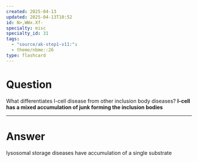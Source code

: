 ```yaml
---
created: 2025-04-13
updated: 2025-04-13T10:52
id: N>,WWx.Xf-
specialty: misc
specialty_id: 31
tags:
  - "source/ak-step1-v11:": 
  - theme/nbme::26
type: flashcard
---
```


# Question
What differentiates I-cell disease from other inclusion body diseases?   **I-cell has a mixed accumulation of junk forming the inclusion bodies**

---

# Answer
lysosomal storage diseases have accumulation of a single substrate